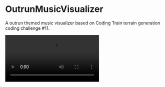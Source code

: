 # OutrunMusicVisualizer
A outrun themed music visualizer based on Coding Train terrain generation coding challenge #11.


![test](https://raw.githubusercontent.com/mrboen94/OutrunMusicVisualizer/master/Video.mov)
